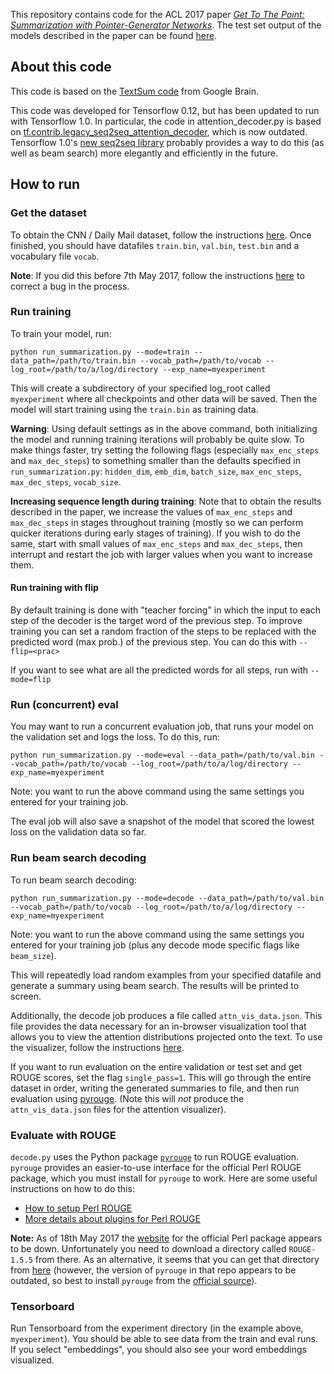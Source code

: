 This repository contains code for the ACL 2017 paper *[Get To The Point: Summarization with Pointer-Generator Networks](https://arxiv.org/abs/1704.04368)*. The test set output of the models described in the paper can be found [here](https://drive.google.com/file/d/0B7pQmm-OfDv7MEtMVU5sOHc5LTg/view?usp=sharing).

## About this code
This code is based on the [TextSum code](https://github.com/tensorflow/models/tree/master/textsum) from Google Brain.

This code was developed for Tensorflow 0.12, but has been updated to run with Tensorflow 1.0.
In particular, the code in attention_decoder.py is based on [tf.contrib.legacy_seq2seq_attention_decoder](https://www.tensorflow.org/api_docs/python/tf/contrib/legacy_seq2seq/attention_decoder), which is now outdated.
Tensorflow 1.0's [new seq2seq library](https://www.tensorflow.org/api_guides/python/contrib.seq2seq#Attention) probably provides a way to do this (as well as beam search) more elegantly and efficiently in the future.

## How to run

### Get the dataset
To obtain the CNN / Daily Mail dataset, follow the instructions [here](https://github.com/abisee/cnn-dailymail). Once finished, you should have datafiles `train.bin`, `val.bin`, `test.bin` and a vocabulary file `vocab`.

**Note**: If you did this before 7th May 2017, follow the instructions [here](https://github.com/abisee/cnn-dailymail/issues/2) to correct a bug in the process.

### Run training
To train your model, run:

```
python run_summarization.py --mode=train --data_path=/path/to/train.bin --vocab_path=/path/to/vocab --log_root=/path/to/a/log/directory --exp_name=myexperiment
```

This will create a subdirectory of your specified log_root called `myexperiment` where all checkpoints and other data will be saved. Then the model will start training using the `train.bin` as training data.

**Warning**: Using default settings as in the above command, both initializing the model and running training iterations will probably be quite slow. To make things faster, try setting the following flags (especially `max_enc_steps` and `max_dec_steps`) to something smaller than the defaults specified in `run_summarization.py`: `hidden_dim`, `emb_dim`, `batch_size`, `max_enc_steps`, `max_dec_steps`, `vocab_size`. 

**Increasing sequence length during training**: Note that to obtain the results described in the paper, we increase the values of `max_enc_steps` and `max_dec_steps` in stages throughout training (mostly so we can perform quicker iterations during early stages of training). If you wish to do the same, start with small values of `max_enc_steps` and `max_dec_steps`, then interrupt and restart the job with larger values when you want to increase them.

#### Run training with flip
By default training is done with "teacher forcing" in which the input to each step of the decoder is
the target word of the previous step.
To improve training you can set a random fraction of the steps to be replaced with
the predicted word (max prob.) of the previous step. You can do this with `--flip=<prac>`

If you want to see what are all the predicted words for all steps, run with `--mode=flip`

### Run (concurrent) eval
You may want to run a concurrent evaluation job, that runs your model on the validation set and logs the loss. To do this, run:

```
python run_summarization.py --mode=eval --data_path=/path/to/val.bin --vocab_path=/path/to/vocab --log_root=/path/to/a/log/directory --exp_name=myexperiment
```

Note: you want to run the above command using the same settings you entered for your training job.

The eval job will also save a snapshot of the model that scored the lowest loss on the validation data so far.

### Run beam search decoding
To run beam search decoding:

```
python run_summarization.py --mode=decode --data_path=/path/to/val.bin --vocab_path=/path/to/vocab --log_root=/path/to/a/log/directory --exp_name=myexperiment
```

Note: you want to run the above command using the same settings you entered for your training job (plus any decode mode specific flags like `beam_size`).

This will repeatedly load random examples from your specified datafile and generate a summary using beam search. The results will be printed to screen.

Additionally, the decode job produces a file called `attn_vis_data.json`. This file provides the data necessary for an in-browser visualization tool that allows you to view the attention distributions projected onto the text. To use the visualizer, follow the instructions [here](https://github.com/abisee/attn_vis).

If you want to run evaluation on the entire validation or test set and get ROUGE scores, set the flag `single_pass=1`. This will go through the entire dataset in order, writing the generated summaries to file, and then run evaluation using [pyrouge](https://pypi.python.org/pypi/pyrouge). (Note this will *not* produce the `attn_vis_data.json` files for the attention visualizer).

### Evaluate with ROUGE
`decode.py` uses the Python package [`pyrouge`](https://pypi.python.org/pypi/pyrouge) to run ROUGE evaluation. `pyrouge` provides an easier-to-use interface for the official Perl ROUGE package, which you must install for `pyrouge` to work. Here are some useful instructions on how to do this:
* [How to setup Perl ROUGE](http://kavita-ganesan.com/rouge-howto)
* [More details about plugins for Perl ROUGE](http://www.summarizerman.com/post/42675198985/figuring-out-rouge)

**Note:** As of 18th May 2017 the [website](http://berouge.com/) for the official Perl package appears to be down. Unfortunately you need to download a directory called `ROUGE-1.5.5` from there. As an alternative, it seems that you can get that directory from [here](https://github.com/andersjo/pyrouge) (however, the version of `pyrouge` in that repo appears to be outdated, so best to install `pyrouge` from the [official source](https://pypi.python.org/pypi/pyrouge)).

### Tensorboard
Run Tensorboard from the experiment directory (in the example above, `myexperiment`). You should be able to see data from the train and eval runs. If you select "embeddings", you should also see your word embeddings visualized.
